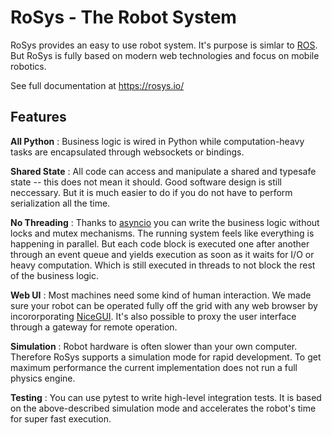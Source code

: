 # RoSys - The Robot System

RoSys provides an easy to use robot system.
It's purpose is simlar to [ROS](https://www.ros.org/).
But RoSys is fully based on modern web technologies and focus on mobile robotics.

See full documentation at https://rosys.io/

## Features

**All Python**
: Business logic is wired in Python while computation-heavy tasks are encapsulated through websockets or bindings.

**Shared State**
: All code can access and manipulate a shared and typesafe state -- this does not mean it should.
Good software design is still neccessary.
But it is much easier to do if you do not have to perform serialization all the time.

**No Threading**
: Thanks to [asyncio](https://docs.python.org/3/library/asyncio.html) you can write the business logic without locks and mutex mechanisms.
The running system feels like everything is happening in parallel. But each code block is executed one after another through an event queue and yields execution as soon as it waits for I/O or heavy computation.
Which is still executed in threads to not block the rest of the business logic.

**Web UI**
: Most machines need some kind of human interaction.
We made sure your robot can be operated fully off the grid with any web browser by incororporating [NiceGUI](https://nicegui.io/).
It's also possible to proxy the user interface through a gateway for remote operation.

**Simulation**
: Robot hardware is often slower than your own computer.
Therefore RoSys supports a simulation mode for rapid development.
To get maximum performance the current implementation does not run a full physics engine.

**Testing**
: You can use pytest to write high-level integration tests.
It is based on the above-described simulation mode and accelerates the robot's time for super fast execution.
